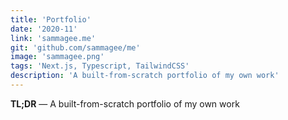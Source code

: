 ```yaml
---
title: 'Portfolio'
date: '2020-11'
link: 'sammagee.me'
git: 'github.com/sammagee/me'
image: 'sammagee.png'
tags: 'Next.js, Typescript, TailwindCSS'
description: 'A built-from-scratch portfolio of my own work'
---
```


**TL;DR** — A built-from-scratch portfolio of my own work
